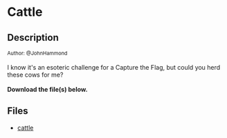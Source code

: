 # Cattle

## Description

<small>Author: @JohnHammond</small><br><br>I know it's an esoteric challenge for a Capture the Flag, but could you herd these cows for me? <br><br> <b>Download the file(s) below.</b>


## Files

* [cattle](files/cattle)

